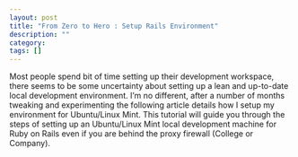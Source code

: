 ```yaml
---
layout: post
title: "From Zero to Hero : Setup Rails Environment"
description: ""
category: 
tags: []
---
```


Most people spend bit of time setting up their development workspace, there seems to be some uncertainty about setting up a lean and up-to-date local development environment. I’m no different, after a number of months tweaking and experimenting the following article details how I setup my environment for Ubuntu/Linux Mint. This tutorial will guide you through the steps of setting up an Ubuntu/Linux Mint local development machine for Ruby on Rails even if you are behind the proxy firewall (College or Company). 
